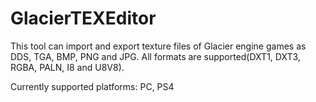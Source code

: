 # GlacierTEXEditor
This tool can import and export texture files of Glacier engine games as DDS, TGA, BMP, PNG and JPG.
All formats are supported(DXT1, DXT3, RGBA, PALN, I8 and U8V8).

Currently supported platforms: PC, PS4
